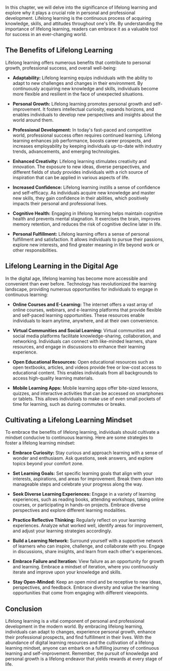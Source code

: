 
In this chapter, we will delve into the significance of lifelong learning and explore why it plays a crucial role in personal and professional development. Lifelong learning is the continuous process of acquiring knowledge, skills, and attitudes throughout one's life. By understanding the importance of lifelong learning, readers can embrace it as a valuable tool for success in an ever-changing world.

The Benefits of Lifelong Learning
---------------------------------

Lifelong learning offers numerous benefits that contribute to personal growth, professional success, and overall well-being:

* **Adaptability:** Lifelong learning equips individuals with the ability to adapt to new challenges and changes in their environment. By continuously acquiring new knowledge and skills, individuals become more flexible and resilient in the face of unexpected situations.

* **Personal Growth:** Lifelong learning promotes personal growth and self-improvement. It fosters intellectual curiosity, expands horizons, and enables individuals to develop new perspectives and insights about the world around them.

* **Professional Development:** In today's fast-paced and competitive world, professional success often requires continued learning. Lifelong learning enhances job performance, boosts career prospects, and increases employability by keeping individuals up-to-date with industry trends, advancements, and emerging technologies.

* **Enhanced Creativity:** Lifelong learning stimulates creativity and innovation. The exposure to new ideas, diverse perspectives, and different fields of study provides individuals with a rich source of inspiration that can be applied in various aspects of life.

* **Increased Confidence:** Lifelong learning instills a sense of confidence and self-efficacy. As individuals acquire new knowledge and master new skills, they gain confidence in their abilities, which positively impacts their personal and professional lives.

* **Cognitive Health:** Engaging in lifelong learning helps maintain cognitive health and prevents mental stagnation. It exercises the brain, improves memory retention, and reduces the risk of cognitive decline later in life.

* **Personal Fulfillment:** Lifelong learning offers a sense of personal fulfillment and satisfaction. It allows individuals to pursue their passions, explore new interests, and find greater meaning in life beyond work or other responsibilities.

Lifelong Learning in the Digital Age
------------------------------------

In the digital age, lifelong learning has become more accessible and convenient than ever before. Technology has revolutionized the learning landscape, providing numerous opportunities for individuals to engage in continuous learning:

* **Online Courses and E-Learning:** The internet offers a vast array of online courses, webinars, and e-learning platforms that provide flexible and self-paced learning opportunities. These resources enable individuals to learn anytime, anywhere, and at their own convenience.

* **Virtual Communities and Social Learning:** Virtual communities and social media platforms facilitate knowledge-sharing, collaboration, and networking. Individuals can connect with like-minded learners, share resources, and engage in discussions to enhance their learning experience.

* **Open Educational Resources:** Open educational resources such as open textbooks, articles, and videos provide free or low-cost access to educational content. This enables individuals from all backgrounds to access high-quality learning materials.

* **Mobile Learning Apps:** Mobile learning apps offer bite-sized lessons, quizzes, and interactive activities that can be accessed on smartphones or tablets. This allows individuals to make use of even small pockets of time for learning, such as during commutes or breaks.

Cultivating a Lifelong Learning Mindset
---------------------------------------

To embrace the benefits of lifelong learning, individuals should cultivate a mindset conducive to continuous learning. Here are some strategies to foster a lifelong learning mindset:

* **Embrace Curiosity:** Stay curious and approach learning with a sense of wonder and enthusiasm. Ask questions, seek answers, and explore topics beyond your comfort zone.

* **Set Learning Goals:** Set specific learning goals that align with your interests, aspirations, and areas for improvement. Break them down into manageable steps and celebrate your progress along the way.

* **Seek Diverse Learning Experiences:** Engage in a variety of learning experiences, such as reading books, attending workshops, taking online courses, or participating in hands-on projects. Embrace diverse perspectives and explore different learning modalities.

* **Practice Reflective Thinking:** Regularly reflect on your learning experiences. Analyze what worked well, identify areas for improvement, and adjust your learning strategies accordingly.

* **Build a Learning Network:** Surround yourself with a supportive network of learners who can inspire, challenge, and collaborate with you. Engage in discussions, share insights, and learn from each other's experiences.

* **Embrace Failure and Iteration:** View failure as an opportunity for growth and learning. Embrace a mindset of iteration, where you continuously iterate and improve upon your knowledge and skills.

* **Stay Open-Minded:** Keep an open mind and be receptive to new ideas, perspectives, and feedback. Embrace diversity and value the learning opportunities that come from engaging with different viewpoints.

Conclusion
----------

Lifelong learning is a vital component of personal and professional development in the modern world. By embracing lifelong learning, individuals can adapt to changes, experience personal growth, enhance their professional prospects, and find fulfillment in their lives. With the abundance of digital learning resources and the cultivation of a lifelong learning mindset, anyone can embark on a fulfilling journey of continuous learning and self-improvement. Remember, the pursuit of knowledge and personal growth is a lifelong endeavor that yields rewards at every stage of life.
